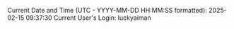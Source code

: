 Current Date and Time (UTC - YYYY-MM-DD HH:MM:SS formatted): 2025-02-15 09:37:30
Current User's Login: luckyaiman
